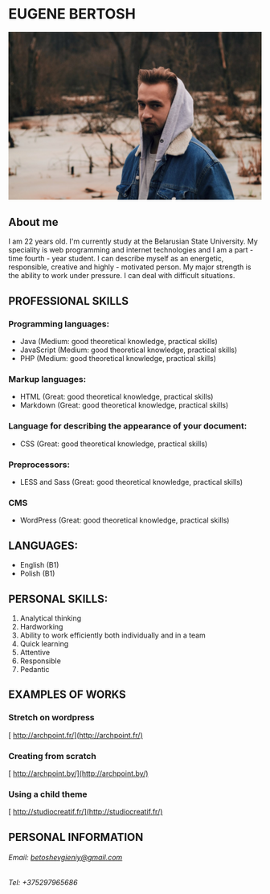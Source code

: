 # EUGENE BERTOSH
![My photo](/img/P7ecLMFydl8.jpg)
## About me
I am 22 years old. I'm currently study at the Belarusian State University.
My speciality is web programming and internet technologies and I am a part - time fourth - year student.
I can describe myself as an energetic, responsible, creative and highly - motivated person.
My major strength is the ability to work under pressure. I can deal with difficult situations.
## PROFESSIONAL SKILLS
### Programming languages:
* Java (Medium: good theoretical knowledge, practical skills)
* JavaScript (Medium: good theoretical knowledge, practical skills)
* PHP (Medium: good theoretical knowledge, practical skills)
### Markup languages:
* HTML (Great: good theoretical knowledge, practical skills)
* Markdown (Great: good theoretical knowledge, practical skills)
### Language for describing the appearance of your document:
* CSS (Great: good theoretical knowledge, practical skills)
### Preprocessors:
* LESS and Sass (Great: good theoretical knowledge, practical skills)
### CMS
* WordPress (Great: good theoretical knowledge, practical skills)
## LANGUAGES:
* English (B1)
* Polish (B1)
## PERSONAL SKILLS:
1. Analytical thinking
2. Hardworking
3. Ability to work efficiently both individually and in a team
4. Quick learning
5. Attentive
6. Responsible
7. Pedantic
## EXAMPLES OF WORKS
### Stretch on wordpress
[ http://archpoint.fr/](http://archpoint.fr/)
### Creating from scratch
[ http://archpoint.by/](http://archpoint.by/)
### Using a child theme
[ http://studiocreatif.fr/](http://studiocreatif.fr/)
## PERSONAL INFORMATION
###### Email: betoshevgieniy@gmail.com
###### Tel: +375297965686